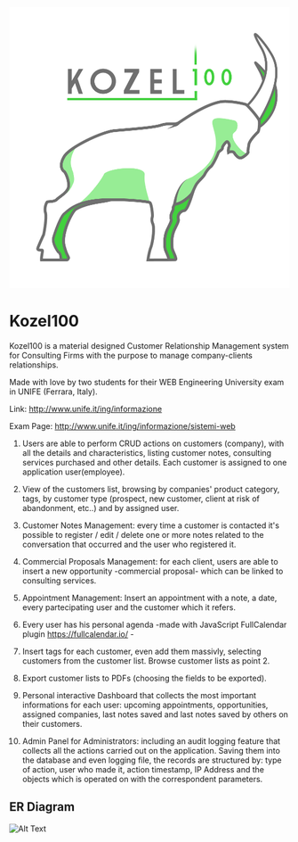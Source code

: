 ![Alt Text](https://raw.githubusercontent.com/RaffaeleGalliera/Kozel100/master/src/main/webapp/resources/logo.png)
# Kozel100

Kozel100 is a material designed Customer Relationship Management system for Consulting Firms with the purpose to manage company-clients relationships.

Made with love by two students for their WEB Engineering University exam in UNIFE (Ferrara, Italy). 

Link: http://www.unife.it/ing/informazione 

Exam Page: http://www.unife.it/ing/informazione/sistemi-web

1. Users are able to perform CRUD actions on customers (company), with all the details and characteristics, listing customer notes,  consulting services purchased and other details. Each customer is assigned to one application user(employee).

2. View of the customers list, browsing by companies' product category, tags, by customer type (prospect, new customer, client at risk of abandonment, etc..) and by assigned user.

3. Customer Notes Management: every time a customer is contacted it's possible to register / edit / delete one or more notes related to the conversation that occurred and the user who registered it.

4. Commercial Proposals Management: for each client, users are able to insert a new opportunity -commercial proposal- which can be linked to consulting services.

5. Appointment Management: Insert an appointment with a note, a date, every partecipating user and the customer which it refers.

6. Every user has his personal agenda  -made with JavaScript FullCalendar plugin https://fullcalendar.io/ - 

7. Insert tags for each customer, even add them massivly, selecting customers from the customer list. Browse customer lists as point 2.

8. Export customer lists to PDFs (choosing the fields to be exported).

9. Personal interactive Dashboard that collects the most important informations for each user: upcoming appointments, opportunities, assigned companies, last notes saved and last notes saved by others on their customers.

10. Admin Panel for Administrators: including an audit logging feature that collects all the actions carried out on the application. Saving them into the database and even logging file, the records are structured by: type of action, user who made it, action timestamp, IP Address and the objects which is operated on with the correspondent parameters.

## ER Diagram
![Alt Text](https://raw.githubusercontent.com/RaffaeleGalliera/Kozel100/master/database/Docs100sER.png)
